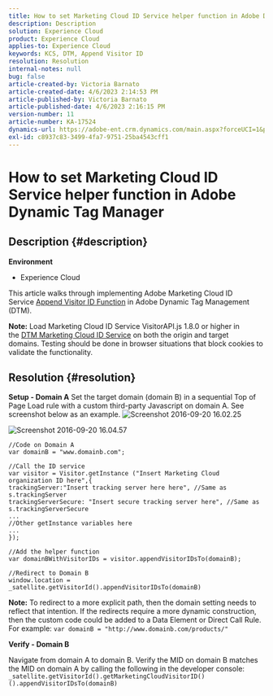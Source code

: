 ```yaml
---
title: How to set Marketing Cloud ID Service helper function in Adobe Dynamic Tag Manager
description: Description
solution: Experience Cloud
product: Experience Cloud
applies-to: Experience Cloud
keywords: KCS, DTM, Append Visitor ID
resolution: Resolution
internal-notes: null
bug: false
article-created-by: Victoria Barnato
article-created-date: 4/6/2023 2:14:53 PM
article-published-by: Victoria Barnato
article-published-date: 4/6/2023 2:16:15 PM
version-number: 11
article-number: KA-17524
dynamics-url: https://adobe-ent.crm.dynamics.com/main.aspx?forceUCI=1&pagetype=entityrecord&etn=knowledgearticle&id=7db5c361-85d4-ed11-a7c7-6045bd006295
exl-id: c8937c83-3499-4fa7-9751-25ba4543cff1
---
```

# How to set Marketing Cloud ID Service helper function in Adobe Dynamic Tag Manager

## Description {#description}

<b>Environment</b>
- Experience Cloud


This article walks through implementing Adobe Marketing Cloud ID Service [Append Visitor ID Function](https://experienceleague.adobe.com/docs/id-service/using/id-service-api/methods/appendvisitorid.html) in Adobe Dynamic Tag Management (DTM).

<b>Note:</b> Load Marketing Cloud ID Service VisitorAPI.js 1.8.0 or higher in the [DTM Marketing Cloud ID Service](https://experienceleague.adobe.com/docs/id-service/using/id-service-api/methods/getmcvid.html) on both the origin and target domains. Testing should be done in browser situations that block cookies to validate the functionality.


## Resolution {#resolution}

<b>Setup - Domain A</b>
Set the target domain (domain B) in a sequential Top of Page Load rule with a custom third-party Javascript on domain A. See screenshot below as an example.
![Screenshot 2016-09-20 16.02.25](https://helpx.adobe.com/content/dam/help/en/dtm/kb/how-to-set-marketing-cloud-id-service-helper-function-in-adobe-d/jcr%3acontent/main-pars/image/Screenshot%202016-09-20%2016.02.25.png "Screenshot 2016-09-20 16.02.25")

![Screenshot 2016-09-20 16.04.57](https://helpx.adobe.com/content/dam/help/en/dtm/kb/how-to-set-marketing-cloud-id-service-helper-function-in-adobe-d/jcr%3acontent/main-pars/image_1393293752/Screenshot%202016-09-20%2016.04.57.png "Screenshot 2016-09-20 16.04.57")

```clike
//Code on Domain A
var domainB = "www.domainb.com";
 
//Call the ID service
var visitor = Visitor.getInstance ("Insert Marketing Cloud organization ID here",{
trackingServer:"Insert tracking server here here", //Same as s.trackingServer
trackingServerSecure: "Insert secure tracking server here", //Same as s.trackingServerSecure
...
//Other getInstance variables here
...
});
 
//Add the helper function
var domainBWithVisitorIDs = visitor.appendVisitorIDsTo(domainB);
 
//Redirect to Domain B
window.location = _satellite.getVisitorId().appendVisitorIDsTo(domainB)
```


<b>Note:</b> To redirect to a more explicit path, then the domain setting needs to reflect that intention. If the redirects require a more dynamic construction, then the custom code could be added to a Data Element or Direct Call Rule. For example: `var domainB = "http://www.domainb.com/products/"`


<b>Verify - Domain B</b>


Navigate from domain A to domain B. Verify the MID on domain B matches the MID on domain A by calling the following in the developer console:  `_satellite.getVisitorId().getMarketingCloudVisitorID()().appendVisitorIDsTo(domainB)`

